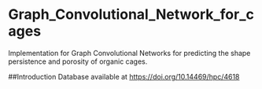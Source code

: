 # Graph_Convolutional_Network_for_cages
Implementation for Graph Convolutional Networks for predicting the shape persistence and porosity of organic cages.

##Introduction
Database available at https://doi.org/10.14469/hpc/4618
